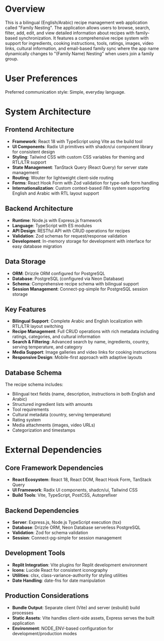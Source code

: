# Overview

This is a bilingual (English/Arabic) recipe management web application called "Family Nesting". The application allows users to browse, search, filter, add, edit, and view detailed information about recipes with family-based synchronization. It features a comprehensive recipe system with support for ingredients, cooking instructions, tools, ratings, images, video links, cultural information, and email-based family sync where the app name dynamically changes to "(Family Name) Nesting" when users join a family group.

# User Preferences

Preferred communication style: Simple, everyday language.

# System Architecture

## Frontend Architecture
- **Framework**: React 18 with TypeScript using Vite as the build tool
- **UI Components**: Radix UI primitives with shadcn/ui component library for consistent design
- **Styling**: Tailwind CSS with custom CSS variables for theming and RTL/LTR support
- **State Management**: TanStack Query (React Query) for server state management
- **Routing**: Wouter for lightweight client-side routing
- **Forms**: React Hook Form with Zod validation for type-safe form handling
- **Internationalization**: Custom context-based i18n system supporting English and Arabic with RTL layout support

## Backend Architecture
- **Runtime**: Node.js with Express.js framework
- **Language**: TypeScript with ES modules
- **API Design**: RESTful API with CRUD operations for recipes
- **Validation**: Zod schemas for request/response validation
- **Development**: In-memory storage for development with interface for easy database migration

## Data Storage
- **ORM**: Drizzle ORM configured for PostgreSQL
- **Database**: PostgreSQL (configured via Neon Database)
- **Schema**: Comprehensive recipe schema with bilingual support
- **Session Management**: Connect-pg-simple for PostgreSQL session storage

## Key Features
- **Bilingual Support**: Complete Arabic and English localization with RTL/LTR layout switching
- **Recipe Management**: Full CRUD operations with rich metadata including ratings, categories, and cultural information
- **Search & Filtering**: Advanced search by name, ingredients, country, serving temperature, and category
- **Media Support**: Image galleries and video links for cooking instructions
- **Responsive Design**: Mobile-first approach with adaptive layouts

## Database Schema
The recipe schema includes:
- Bilingual text fields (name, description, instructions in both English and Arabic)
- Structured ingredient lists with amounts
- Tool requirements
- Cultural metadata (country, serving temperature)
- Rating system
- Media attachments (images, video URLs)
- Categorization and timestamps

# External Dependencies

## Core Framework Dependencies
- **React Ecosystem**: React 18, React DOM, React Hook Form, TanStack Query
- **UI Framework**: Radix UI components, shadcn/ui, Tailwind CSS
- **Build Tools**: Vite, TypeScript, PostCSS, Autoprefixer

## Backend Dependencies
- **Server**: Express.js, Node.js TypeScript execution (tsx)
- **Database**: Drizzle ORM, Neon Database serverless PostgreSQL
- **Validation**: Zod for schema validation
- **Session**: Connect-pg-simple for session management

## Development Tools
- **Replit Integration**: Vite plugins for Replit development environment
- **Icons**: Lucide React for consistent iconography
- **Utilities**: clsx, class-variance-authority for styling utilities
- **Date Handling**: date-fns for date manipulation

## Production Considerations
- **Bundle Output**: Separate client (Vite) and server (esbuild) build processes
- **Static Assets**: Vite handles client-side assets, Express serves the built application
- **Environment**: NODE_ENV-based configuration for development/production modes